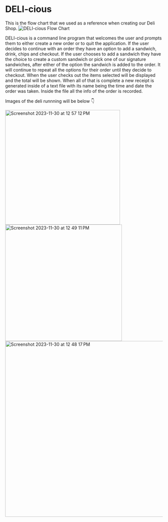 # DELI-cious
This is the flow chart that we used as a reference when creating our Deli Shop.
![DELI-cious Flow Chart](https://github.com/AlexNikitin0/DELI-cious/assets/113218888/2a893239-e1b4-4be0-8c23-9ee595271e70)

DELI-cious is a command line program that welcomes the user and prompts them to either create a new order or to quit the application.
If the user decides to continue with an order they have an option to add a sandwich, drink, chips and checkout. If the user chooses to add a sandwich they have the choice to create a custom sandwich or pick one of our signature sandwiches, after either of the option the sandwich is added to the order. It will continue to repeat all the options for their order until they decide to checkout. When the user checks out the items selected will be displayed and the total will be shown. When all of that is complete a new receipt is generated inside of a text file with its name being the time and date the order was taken. Inside the file all the info of the order is recorded.

Images of the deli runnning will be below 👇


<img width="367" alt="Screenshot 2023-11-30 at 12 57 12 PM" src="https://github.com/AlexNikitin0/DELI-cious/assets/113218888/e88827ea-1eac-4de9-9011-331484b492d6">
<img width="373" alt="Screenshot 2023-11-30 at 12 49 11 PM" src="https://github.com/AlexNikitin0/DELI-cious/assets/113218888/f61eff8c-10d9-44ee-9c75-5296c8e83dd7">
<img width="563" alt="Screenshot 2023-11-30 at 12 48 17 PM" src="https://github.com/AlexNikitin0/DELI-cious/assets/113218888/63c2b78f-0f09-4ac9-9a70-3874db9ffcf7">

